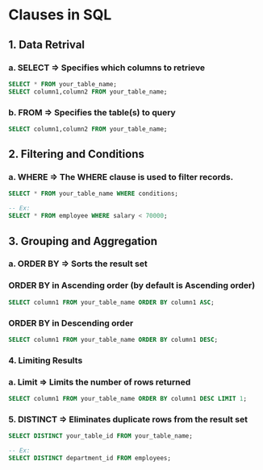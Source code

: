 # Clauses in SQL

## 1. Data Retrival

### a. SELECT => Specifies which columns to retrieve

```sql
SELECT * FROM your_table_name;
SELECT column1,column2 FROM your_table_name;
```

### b. FROM => Specifies the table(s) to query

```sql
SELECT column1,column2 FROM your_table_name;
```

## 2. Filtering and Conditions

### a. WHERE => The WHERE clause is used to filter records.

```sql
SELECT * FROM your_table_name WHERE conditions;

-- Ex:
SELECT * FROM employee WHERE salary < 70000;
```

## 3. Grouping and Aggregation

### a. ORDER BY => Sorts the result set

### ORDER BY in Ascending order (by default is Ascending order)

```sql
SELECT column1 FROM your_table_name ORDER BY column1 ASC;
```

### ORDER BY in Descending order

```sql
SELECT column1 FROM your_table_name ORDER BY column1 DESC;
```

### 4. Limiting Results

### a. Limit => Limits the number of rows returned

```sql
SELECT column1 FROM your_table_name ORDER BY column1 DESC LIMIT 1;
```

### 5. DISTINCT => Eliminates duplicate rows from the result set

```sql
SELECT DISTINCT your_table_id FROM your_table_name;

-- Ex:
SELECT DISTINCT department_id FROM employees;
```
